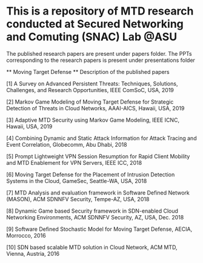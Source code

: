 # This is a repository of MTD research conducted at Secured Networking and Comuting (SNAC) Lab @ASU

The published research papers are present under papers folder.
The PPTs corresponding to the research papers is present under presentations folder

** Moving Target Defense **
Description of the published papers

[1] A Survey on Advanced Persistent Threats: Techniques, Solutions, Challenges, and Research Opportunities, IEEE ComSoC, USA, 2019

[2] Markov Game Modeling of Moving Target Defense for Strategic Detection of Threats in Cloud Networks, AAAI-AICS, Hawaii, USA, 2019

[3] Adaptive MTD Security using Markov Game Modeling, IEEE ICNC, Hawaii, USA, 2019

[4] Combining Dynamic and Static Attack Information for Attack Tracing and Event Correlation, Globecomm, Abu Dhabi, 2018

[5] Prompt Lightweight VPN Session Resumption for Rapid Client Mobility and MTD Enablement for VPN Servers, IEEE ICC, 2018
 
[6] Moving Target Defense for the Placement of Intrusion Detection Systems in the Cloud, GameSec, Seattle-WA, USA, 2018

[7] MTD Analysis and evaluation framework in Software Defined Network (MASON), ACM SDNNFV Security, Tempe-AZ, USA,  2018

[8] Dynamic Game based Security framework in SDN-enabled Cloud Networking Environments, ACM SDNNFV Security, AZ, USA, Dec. 2018

[9] Software Defined Stochastic Model for Moving Target Defense, AECIA, Morrocco, 2016

[10] SDN based scalable MTD solution in Cloud Network, ACM MTD, Vienna, Austria, 2016
